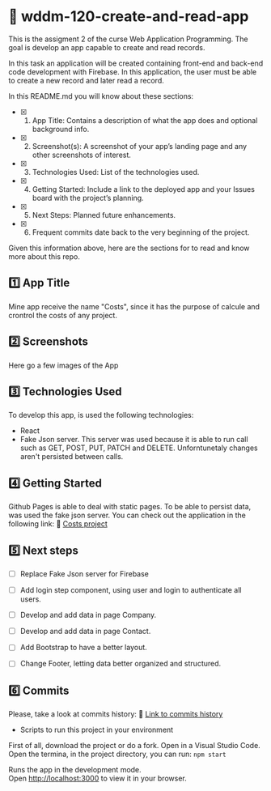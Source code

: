 # 🎯 wddm-120-create-and-read-app

This is the assigment 2 of the curse Web Application Programming.
The goal is develop an app capable to create and read records. 

In this task an application will be created containing front-end and back-end code development with Firebase. In this application, the user must be able to create a new record and later read a record.

In this README.md you will know about these sections:  
- [x] 1. App Title: Contains a description of what the app does and optional background info.
- [x] 2. Screenshot(s): A screenshot of your app’s landing page and any other screenshots of interest.
- [x] 3. Technologies Used: List of the technologies used.
- [x] 4. Getting Started: Include a link to the deployed app and your Issues board with the project’s planning.
- [x] 5. Next Steps: Planned future enhancements.
- [x] 6. Frequent commits date back to the very beginning of the project.  

Given this information above, here are the sections for to read and know more about this repo.  

## 1️⃣  App Title
Mine app receive the name "Costs", since it has the purpose of calcule and crontrol the costs of any project.

## 2️⃣ Screenshots
Here go a few images of the App 

## 3️⃣ Technologies Used
To develop this app, is used the following technologies: 
- React
- Fake Json server. This server was used because it is able to run call such as GET, POST, PUT, PATCH and DELETE. Unforntunetaly changes aren't persisted between calls.

## 4️⃣ Getting Started
Github Pages is able to deal with static pages. To be able to persist data, was used the fake json server. You can check out the application in the following link: 
🔗 [Costs project](https://viviurbano.github.io/wddm-120-create-and-read-app/)

## 5️⃣ Next steps
- [ ] Replace Fake Json server for Firebase
- [ ] Add login step component, using user and login to authenticate all users.
- [ ] Develop and add data in page Company.  
- [ ] Develop and add data in page Contact.  
- [ ] Add Bootstrap to have a better layout.  
- [ ] Change Footer, letting data better organized and structured.  


## 6️⃣ Commits
Please, take a look at commits history: 
🔗 [Link to commits history](https://github.com/viviurbano/wddm-120-create-and-read-app/commits/main)

- Scripts to run this project in your environment

First of all, download the project or do a fork. Open in a Visual Studio Code. Open the termina, in the project directory, you can run:
`npm start`

Runs the app in the development mode.\
Open [http://localhost:3000](http://localhost:3000) to view it in your browser.

